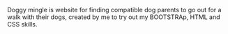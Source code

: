 Doggy mingle is website for finding compatible dog parents to go out for a walk with their dogs, created by me to try out my BOOTSTRAp, HTML and CSS skills.
